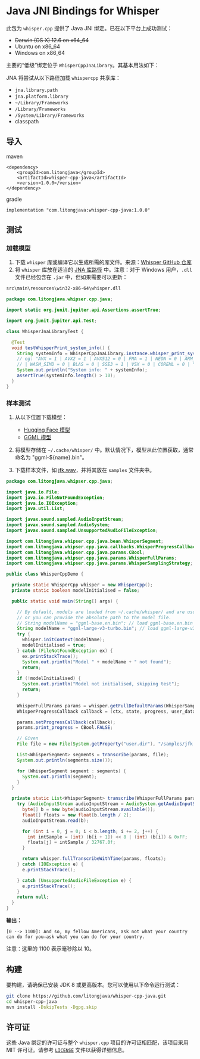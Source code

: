 # Java JNI Bindings for Whisper

此包为 `whisper.cpp` 提供了 Java JNI 绑定。已在以下平台上成功测试：

- ~~Darwin (OS X) 12.6 on x64_64~~
- Ubuntu on x86_64
- Windows on x86_64

主要的“低级”绑定位于 `WhisperCppJnaLibrary`。其基本用法如下：

JNA 将尝试从以下路径加载 `whispercpp` 共享库：

- `jna.library.path`
- `jna.platform.library`
- `~/Library/Frameworks`
- `/Library/Frameworks`
- `/System/Library/Frameworks`
-  classpath

## 导入
maven
```
<dependency>
    <groupId>com.litongjava</groupId>
    <artifactId>whisper-cpp-java</artifactId>
    <version>1.0.0</version>
</dependency>
```
gradle
```
implementation "com.litongjava:whisper-cpp-java:1.0.0"
```
## 测试

### 加载模型

1. 下载 `whisper` 库或编译它以生成所需的库文件。来源：[Whisper GitHub 仓库](https://github.com/ggerganov/whisper.cpp)
2. 将 `whisper` 库放在适当的 [JNA 库路径](https://java-native-access.github.io/jna/4.2.1/com/sun/jna/NativeLibrary.html) 中。注意：对于 Windows 用户，`.dll` 文件已经包含在 `.jar` 中，但如果需要可以更新：

```bash
src\main\resources\win32-x86-64\whisper.dll
```

```java
package com.litongjava.whipser.cpp.java;

import static org.junit.jupiter.api.Assertions.assertTrue;

import org.junit.jupiter.api.Test;

class WhisperJnaLibraryTest {

  @Test
  void testWhisperPrint_system_info() {
    String systemInfo = WhisperCppJnaLibrary.instance.whisper_print_system_info();
    // eg: "AVX = 1 | AVX2 = 1 | AVX512 = 0 | FMA = 1 | NEON = 0 | ARM_FMA = 0 | F16C = 1 | FP16_VA = 0
    // | WASM_SIMD = 0 | BLAS = 0 | SSE3 = 1 | VSX = 0 | COREML = 0 | "
    System.out.println("System info: " + systemInfo);
    assertTrue(systemInfo.length() > 10);
  }
}
```

### 样本测试

1. 从以下位置下载模型：
   - [Hugging Face 模型](https://huggingface.co/ggerganov/whisper.cpp)
   - [GGML 模型](https://ggml.ggerganov.com)
  
2. 将模型存储在 `~/.cache/whisper/` 中。默认情况下，模型从此位置获取，通常命名为 "ggml-${name}.bin"。
3. 下载样本文件，如 [jfk.wav](https://github.com/ggerganov/whisper.cpp/blob/master/samples/jfk.wav)，并将其放在 `samples` 文件夹中。

```java
package com.litongjava.whipser.cpp.java;

import java.io.File;
import java.io.FileNotFoundException;
import java.io.IOException;
import java.util.List;

import javax.sound.sampled.AudioInputStream;
import javax.sound.sampled.AudioSystem;
import javax.sound.sampled.UnsupportedAudioFileException;

import com.litongjava.whipser.cpp.java.bean.WhisperSegment;
import com.litongjava.whipser.cpp.java.callbacks.WhisperProgressCallback;
import com.litongjava.whipser.cpp.java.params.CBool;
import com.litongjava.whipser.cpp.java.params.WhisperFullParams;
import com.litongjava.whipser.cpp.java.params.WhisperSamplingStrategy;

public class WhisperCppDemo {

  private static WhisperCpp whisper = new WhisperCpp();
  private static boolean modelInitialised = false;

  public static void main(String[] args) {

    // By default, models are loaded from ~/.cache/whisper/ and are usually named "ggml-${name}.bin"
    // or you can provide the absolute path to the model file.
    // String modelName = "ggml-base.en.bin"; // load ggml-base.en.bin
    String modelName = "ggml-large-v3-turbo.bin"; // load ggml-large-v3-turbo.bin
    try {
      whisper.initContext(modelName);
      modelInitialised = true;
    } catch (FileNotFoundException ex) {
      ex.printStackTrace();
      System.out.println("Model " + modelName + " not found");
      return;
    }
    if (!modelInitialised) {
      System.out.println("Model not initialised, skipping test");
      return;
    }

    WhisperFullParams params = whisper.getFullDefaultParams(WhisperSamplingStrategy.WHISPER_SAMPLING_BEAM_SEARCH);
    WhisperProgressCallback callback = (ctx, state, progress, user_data) -> System.out.println("progress: " + progress);

    params.setProgressCallback(callback);
    params.print_progress = CBool.FALSE;

    // Given
    File file = new File(System.getProperty("user.dir"), "/samples/jfk.wav");

    List<WhisperSegment> segments = transcribe(params, file);
    System.out.println(segments.size());

    for (WhisperSegment segment : segments) {
      System.out.println(segment);
    }
  }

  private static List<WhisperSegment> transcribe(WhisperFullParams params, File file) {
    try (AudioInputStream audioInputStream = AudioSystem.getAudioInputStream(file);) {
      byte[] b = new byte[audioInputStream.available()];
      float[] floats = new float[b.length / 2];
      audioInputStream.read(b);

      for (int i = 0, j = 0; i < b.length; i += 2, j++) {
        int intSample = (int) (b[i + 1]) << 8 | (int) (b[i]) & 0xFF;
        floats[j] = intSample / 32767.0f;
      }

      return whisper.fullTranscribeWithTime(params, floats);
    } catch (IOException e) {
      e.printStackTrace();

    } catch (UnsupportedAudioFileException e) {
      e.printStackTrace();
    }
    return null;
  }
}

```

**输出：**
```
[0 --> 1100]: And so, my fellow Americans, ask not what your country can do for you—ask what you can do for your country.
```
注意：这里的 1100 表示毫秒除以 10。

## 构建

要构建，请确保已安装 JDK 8 或更高版本。您可以使用以下命令运行测试：

```bash
git clone https://github.com/litongjava/whisper-cpp-java.git
cd whisper-cpp-java
mvn install -DskipTests -Dgpg.skip
```

## 许可证

这些 Java 绑定的许可证与整个 `whisper.cpp` 项目的许可证相匹配，该项目采用 MIT 许可证。请参考 [`LICENSE`](https://github.com/ggerganov/whisper.cpp/blob/master/LICENSE) 文件以获得详细信息。